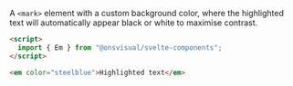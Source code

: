 A `<mark>` element with a custom background color, where the highlighted text will automatically appear black or white to maximise contrast.

```html
<script>
  import { Em } from "@onsvisual/svelte-components";
</script>

<em color="steelblue">Highlighted text</em>
```
